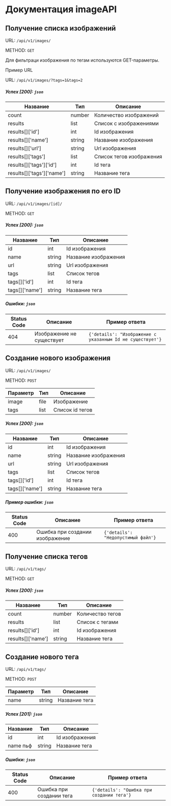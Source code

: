 # Документация imageAPI

## Получение списка изображений

URL: `/api/v1/images/`

METHOD: `GET`

Для фильтраци изображения по тегам используются GET-параметры. 

Пример URL

URL: `/api/v1/images/?tags=1&tags=2`

##### Успех [200]: `json`
| Название | Тип | Описание |
| ------ | ------ | ------ |
| count | number | Количество изображений |
| results | list | Список с изображениями |
| results[]['id'] | int | Id изображения |
| results[]['name'] | string | Название изображения |
| results[]['url'] | string | Url изображения |
| results[]['tags'] | list | Список тегов изображения |
| results[]['tags']['id'] | int | Id тега |
| results[]['tags']['name'] | string | Название тега |

## Получение изображения по его ID

URL: `/api/v1/images/[id]/`

METHOD: `GET`

##### Успех [200]: `json`
| Название | Тип | Описание |
| ------ | ------ | ------ |
| id | int | Id изображения |
| name | string | Название изображения |
| url | string | Url изображения |
| tags | list | Список тегов |
| tags[]['id'] | int | Id тега |
| tags[]['name'] | string | Название тега |

##### Ошибки: `json`
| Status Code | Описание | Пример ответа |
| ------ | ------ | ------ |
| 404 | Изображение не существует | ```{'details': "Изображение с указанным Id не существует'}``` |


## Создание нового изображения

URL: `/api/v1/images/`

METHOD: `POST`

| Параметр | Тип | Описание |
| ------ | ------ | ------ |
| image | file | Изображение |
| tags | list | Список id тегов |

##### Успех [200]: `json`
| Название | Тип | Описание |
| ------ | ------ | ------ |
| id | int | Id изображения |
| name | string | Название изображения |
| url | string | Url изображения |
| tags | list | Список тегов |
| tags[]['id'] | int | Id тега |
| tags[]['name'] | string | Название тега |

##### Пример ошибки: `json`
| Status Code | Описание | Пример ответа |
| ------ | ------ | ------ |
| 400 | Ошибка при создании изображение | ```{'details': "Недопустимый файл'}``` |

## Получение списка тегов

URL: `/api/v1/tags/`

METHOD: `GET`

##### Успех [200]: `json`
| Название | Тип | Описание |
| ------ | ------ | ------ |
| count | number | Количество тегов |
| results | list | Список с тегами |
| results[]['id'] | int | Id изображения |
| results[]['name'] | string | Название тега |


## Создание нового тега

URL: `/api/v1/tags/`

METHOD: `POST`

| Параметр | Тип | Описание |
| ------ | ------ | ------ |
| name | string | Название тега |

##### Успех [201]: `json`
| Название | Тип | Описание |
| ------ | ------ | ------ |
| id | int | Id изображения |
| name пьф| string | Название тега |

##### Ошибки: `json`
| Status Code | Описание | Пример ответа |
| ------ | ------ | ------ |
| 400 | Ошибка при создании тега | ```{'details': "Ошибка при создании тега'}``` |
